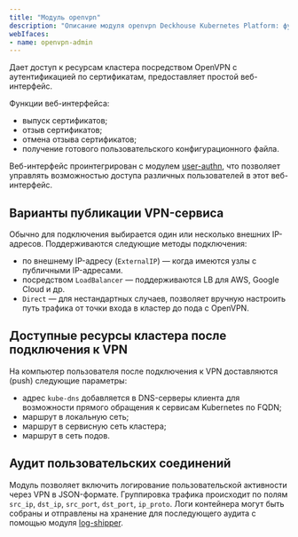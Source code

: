 ```yaml
---
title: "Модуль openvpn"
description: "Описание модуля openvpn Deckhouse Kubernetes Platform: функции, веб-интерфейс, варианты публикации VPN-сервиса, доступные ресурсы кластера после подключения и аудит пользовательских соединений."
webIfaces:
- name: openvpn-admin
---
```


Дает доступ к ресурсам кластера посредством OpenVPN с аутентификацией по сертификатам, предоставляет простой веб-интерфейс.

Функции веб-интерфейса:
- выпуск сертификатов;
- отзыв сертификатов;
- отмена отзыва сертификатов;
- получение готового пользовательского конфигурационного файла.

Веб-интерфейс проинтегрирован с модулем [user-authn](../150-user-authn/), что позволяет управлять возможностью доступа различных пользователей в этот веб-интерфейс.

## Варианты публикации VPN-сервиса

Обычно для подключения выбирается один или несколько внешних IP-адресов. Поддерживаются следующие методы подключения:
- по внешнему IP-адресу (`ExternalIP`) — когда имеются узлы с публичными IP-адресами.
- посредством `LoadBalancer` — поддерживаются LB для AWS, Google Cloud и др.
- `Direct` — для нестандартных случаев, позволяет вручную настроить путь трафика от точки входа в кластер до пода с OpenVPN.

## Доступные ресурсы кластера после подключения к VPN

На компьютер пользователя после подключения к VPN доставляются (push) следующие параметры:
- адрес `kube-dns` добавляется в DNS-серверы клиента для возможности прямого обращения к сервисам Kubernetes по FQDN;
- маршрут в локальную сеть;
- маршрут в сервисную сеть кластера;
- маршрут в сеть подов.

## Аудит пользовательских соединений

Модуль позволяет включить логирование пользовательской активности через VPN в JSON-формате. Группировка трафика происходит по полям `src_ip`, `dst_ip`, `src_port`, `dst_port`, `ip_proto`. Логи контейнера могут быть собраны и отправлены на хранение для последующего аудита с помощью модуля [log-shipper](../460-log-shipper/).
